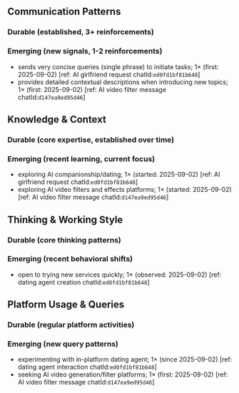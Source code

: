 ## Communication Patterns
### Durable (established, 3+ reinforcements)

### Emerging (new signals, 1-2 reinforcements)
- sends very concise queries (single phrase) to initiate tasks; 1× (first: 2025-09-02) [ref: AI girlfriend request chatId:`ed0fd1bf81b648`]
- provides detailed contextual descriptions when introducing new topics; 1× (first: 2025-09-02) [ref: AI video filter message chatId:`d147ea9ed95d46`]

## Knowledge & Context
### Durable (core expertise, established over time)

### Emerging (recent learning, current focus)
- exploring AI companionship/dating; 1× (started: 2025-09-02) [ref: AI girlfriend request chatId:`ed0fd1bf81b648`]
- exploring AI video filters and effects platforms; 1× (started: 2025-09-02) [ref: AI video filter message chatId:`d147ea9ed95d46`]

## Thinking & Working Style
### Durable (core thinking patterns)

### Emerging (recent behavioral shifts)
- open to trying new services quickly; 1× (observed: 2025-09-02) [ref: dating agent creation chatId:`ed0fd1bf81b648`]

## Platform Usage & Queries
### Durable (regular platform activities)

### Emerging (new query patterns)
- experimenting with in-platform dating agent; 1× (since 2025-09-02) [ref: dating agent interaction chatId:`ed0fd1bf81b648`]
- seeking AI video generation/filter platforms; 1× (first: 2025-09-02) [ref: AI video filter message chatId:`d147ea9ed95d46`]